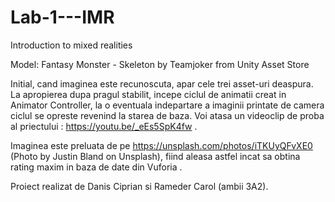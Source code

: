 # Lab-1---IMR
Introduction to mixed realities

Model: Fantasy Monster - Skeleton by Teamjoker from Unity Asset Store

Initial, cand imaginea este recunoscuta, apar cele trei asset-uri deaspura. La apropierea dupa pragul stabilit, 
incepe ciclul de animatii creat in Animator Controller, la o eventuala indepartare a imaginii printate de camera ciclul se opreste revenind la starea de baza.
Voi atasa un videoclip de proba al priectului : https://youtu.be/_eEs5SpK4fw .  

Imaginea este preluata de pe https://unsplash.com/photos/iTKUyQFvXE0 (Photo by Justin Bland on Unsplash), 
fiind aleasa astfel incat sa obtina rating maxim in baza de date din Vuforia . 

Proiect realizat de Danis Ciprian si Rameder Carol (ambii 3A2).
